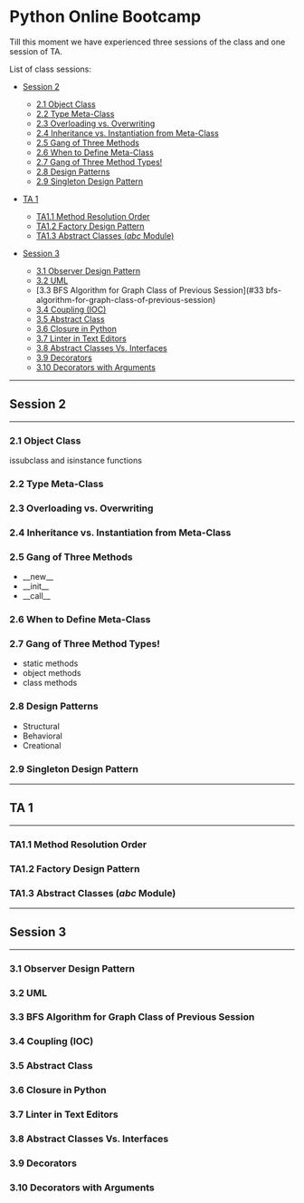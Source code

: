 
# Python Online Bootcamp

Till this moment we have experienced three sessions of the class and one session of TA.

List of class sessions:
- [Session 2](#session-2)
    - [2.1 Object Class](#21-object-class)
    - [2.2 Type Meta-Class](#22-type-meta-class)
    - [2.3 Overloading vs. Overwriting](#23-overloading-vs-overwriting)
    - [2.4 Inheritance vs. Instantiation from Meta-Class](#24-inheritance-vs-instantiation-from-meta-class)
    - [2.5 Gang of Three Methods](#25-gang-of-three-methods)
    - [2.6 When to Define Meta-Class](#26-when-to-define-meta-class)
    - [2.7 Gang of Three Method Types!](#27-gang-of-three-method-types)
    - [2.8 Design Patterns](#28-design-patterns)
    - [2.9 Singleton Design Pattern](#29-singleton-design-pattern)
- [TA 1](#ta-1)
    - [TA1.1 Method Resolution Order](#ta11-method-resolution-order)
    - [TA1.2 Factory Design Pattern](#ta12-factory-design-pattern)
    - [TA1.3 Abstract Classes (_abc_ Module)](#ta13-abstract-classes-_abc_-module)
- [Session 3](#session-3)

    - [3.1 Observer Design Pattern](#31-observer-design-pattern)
    - [3.2 UML](#32-uml)
    - [3.3 BFS Algorithm for Graph Class of Previous Session](#33 bfs-algorithm-for-graph-class-of-previous-session)
    - [3.4 Coupling (IOC)](#34-coupling-ioc)
    - [3.5 Abstract Class](#35-abstract-class)
    - [3.6 Closure in Python](#36-closure-in-python)
    - [3.7 Linter in Text Editors](#37-linter-in-text-editors)
    - [3.8 Abstract Classes Vs. Interfaces](#38-abstract-classes-vs-interfaces)
    - [3.9 Decorators](#39-decorators)
    - [3.10 Decorators with Arguments](#310-decorators-with-arguments)

---

## Session 2

----

### 2.1 Object Class
issubclass and isinstance functions
### 2.2 Type Meta-Class
### 2.3 Overloading vs. Overwriting
### 2.4 Inheritance vs. Instantiation from Meta-Class
### 2.5 Gang of Three Methods
- \_\_new__
-	\_\_init__
-	\_\_call__

### 2.6 When to Define Meta-Class
### 2.7 Gang of Three Method Types!
- static methods
- object methods
- class methods

### 2.8 Design Patterns
- Structural
- Behavioral
- Creational

### 2.9 Singleton Design Pattern

---

## TA 1

---

### TA1.1 Method Resolution Order
### TA1.2 Factory Design Pattern
### TA1.3 Abstract Classes (_abc_ Module)

---

## Session 3

---

### 3.1 Observer Design Pattern
### 3.2 UML
### 3.3 BFS Algorithm for Graph Class of Previous Session
### 3.4 Coupling (IOC)
### 3.5 Abstract Class
### 3.6 Closure in Python
### 3.7 Linter in Text Editors
### 3.8 Abstract Classes Vs. Interfaces
### 3.9 Decorators
### 3.10 Decorators with Arguments

